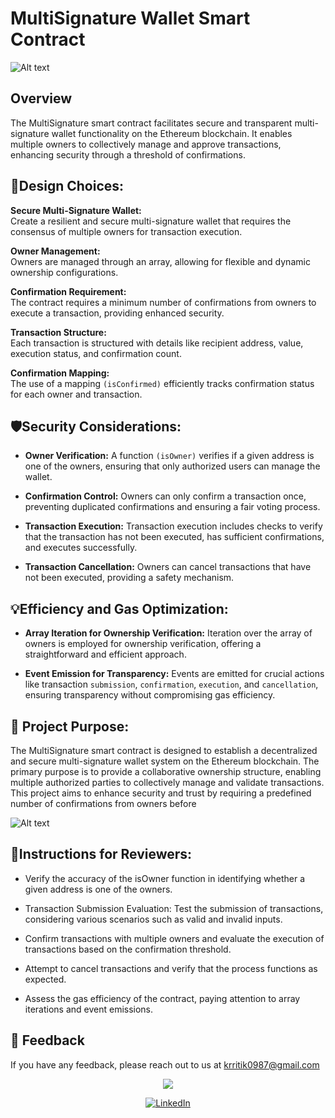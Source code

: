 # MultiSignature Wallet Smart Contract
![Alt text](https://www.c-sharpcorner.com/article/creating-multisig-wallet-contract/Images/MultisignatureWallets.jpeg)
## Overview
The MultiSignature smart contract facilitates secure and transparent multi-signature wallet functionality on the Ethereum blockchain. It enables multiple owners to collectively manage and approve transactions, enhancing security through a threshold of confirmations.


## 🎨Design Choices:

**Secure Multi-Signature Wallet:**  
Create a resilient and secure multi-signature wallet that requires the consensus of multiple owners for transaction execution.

**Owner Management:**  
Owners are managed through an array, allowing for flexible and dynamic ownership configurations.  

**Confirmation Requirement:**  
The contract requires a minimum number of confirmations from owners to execute a transaction, providing enhanced security.

**Transaction Structure:**  
Each transaction is structured with details like recipient address, value, execution status, and confirmation count.

**Confirmation Mapping:**  
The use of a mapping `(isConfirmed)` efficiently tracks confirmation status for each owner and transaction.

## 🛡️Security Considerations:

- **Owner Verification:** A function `(isOwner)` verifies if a given address is one of the owners, ensuring that only authorized users can manage the wallet.

- **Confirmation Control:** Owners can only confirm a transaction once, preventing duplicated confirmations and ensuring a fair voting process.

- **Transaction Execution:** Transaction execution includes checks to verify that the transaction has not been executed, has sufficient confirmations, and executes successfully.

- **Transaction Cancellation:** Owners can cancel transactions that have not been executed, providing a safety mechanism.

## 💡Efficiency and Gas Optimization:

- **Array Iteration for Ownership Verification:** Iteration over the array of owners is employed for ownership verification, offering a straightforward and efficient approach.

- **Event Emission for Transparency:** Events are emitted for crucial actions like transaction `submission`, `confirmation`, `execution`, and `cancellation`, ensuring transparency without compromising gas efficiency.

## 🎯 Project Purpose:
The MultiSignature smart contract is designed to establish a decentralized and secure multi-signature wallet system on the Ethereum blockchain. The primary purpose is to provide a collaborative ownership structure, enabling multiple authorized parties to collectively manage and validate transactions. This project aims to enhance security and trust by requiring a predefined number of confirmations from owners before 

![Alt text](https://bitcoinmagazine.com/.image/t_share/MTk2NzM0NDc3MTIzMjY1NTU0/how_multisig_wallets_work.png)
## 📝Instructions for Reviewers:

- Verify the accuracy of the isOwner function in identifying whether a given address is one of the owners.

- Transaction Submission Evaluation: Test the submission of transactions, considering various scenarios such as valid and invalid inputs.

- Confirm transactions with multiple owners and evaluate the execution of transactions based on the confirmation threshold.

- Attempt to cancel transactions and verify that the process functions as expected.

- Assess the gas efficiency of the contract, paying attention to array iterations and event emissions.
    
## 📩 Feedback

If you have any feedback, please reach out to us at krritik0987@gmail.com

<p align="center">
<img src="https://img.shields.io/badge/Author-@Ritik-critical" />
</p>
<div align="center">

[![LinkedIn](https://img.shields.io/badge/LinkedIn-%230077B5.svg?logo=linkedin&logoColor=white)](https://www.linkedin.com/in/ritik-kumar-0243b9260/) 
</div>

